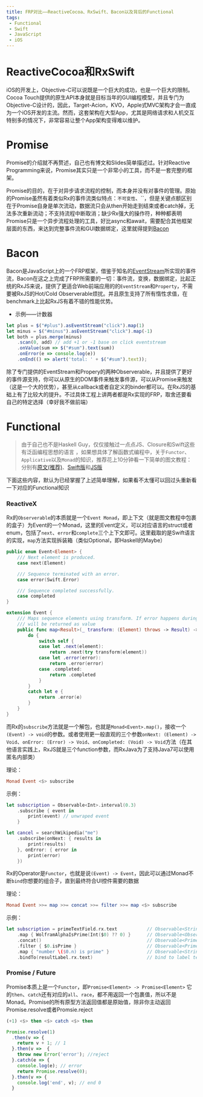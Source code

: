 ```yaml
---
title: FRP对比——ReactiveCocoa、RxSwift、Bacon以及背后的Functional
tags:
 - Functional
 - Swift
 - JavaScript
 - iOS
---
```





# ReactiveCocoa和RxSwift

iOS的开发上，Objective-C可以说既是一个巨大的成功，也是一个巨大的限制。Cocoa Touch提供的原生API本身就是目标当年的GUI编程模型，并且专门为Objective-C设计的，因此，Target-Acion，KVO，Apple式MVC架构才会一直成为一个iOS开发的主流。然而，这套架构在大型App，尤其是网络请求和人机交互特别多的情况下，非常容易让整个App架构变得难以维护。


# Promise
Promise的介绍就不再赘述，自己也有博文和Slides简单描述过。针对Reactive Programming来说，Promise其实只是一个非常小的工具，而不是一套完整的框架。

Promise的目的，在于对异步请求流程的控制，而本身并没有对事件的管理。原始的Promise虽然有着类似Rx的事件流类似特点：`不可变性`、``，但是关键点额区别在于Promise自身是单次流动，数据流只会从then开始走到结束或者catch掉，无法多次重新流动；不支持流程中断取消；缺少Rx强大的操作符，种种都表明Promise只是一个异步流程处理的工具，好比async和await，需要配合其他框架层面的东西，来达到完整事件流和GUI数据绑定，这里就得提到[Bacon](https://github.com/baconjs/bacon.js/)

# Bacon

Bacon是JavaScript上的一个FRP框架，借鉴于知名的[EventStream](https://github.com/dominictarr/event-stream)所实现的事件流，Bacon在这之上完成了FRP所需要的一切：事件流，变换，数据绑定，比起正统的RxJS来说，提供了更适合Web前端应用的的`EventStream`和`Property`，不需要被RxJS的Hot/Cold Observerable烦扰。并且原生支持了所有惰性求值，在benchmark上比起RxJS有着不错的性能优势。

+ 示例——计数器

```javascript
let plus = $("#plus").asEventStream("click").map(1)
let minus = $("#minus").asEventStream("click").map(-1)
let both = plus.merge(minus)
	.scan(0, add) // add +1 or -1 base on click eventstream
	.onValue(sum => $("#sum").text(sum))
	.onError(e => console.log(e))
	.onEnd(() => alert('total: ' + $("#sum").text));
```

除了专门提供的EventStream和Propery的两种Observerable，并且提供了更好的事件源支持，你可以从原生的DOM事件来触发事件源，可以从Promise来触发（这是一个大的优势），甚至从callback或者自定义的binder都可以。在RxJS的基础上有了比较大的提升。不过具体工程上讲两者都是Rx实现的FRP，取舍还要看自己的特定选择（幸好我不做前端）

# Functional

> 由于自己也不是Haskell Guy，仅仅接触过一点点JS、Closure和Swift这些有泛函编程思想的语言 ，如果想具体了解函数式编程中，关于`Functor`、`Applicative`以及`Monad`的知识，推荐花上10分钟看一下简单的图文教程：分别有[原文(推荐)](http://adit.io/posts/2013-04-17-functors,_applicatives,_and_monads_in_pictures.html)、[Swift版](http://www.mokacoding.com/blog/functor-applicative-monads-in-pictures/)和[JS版](https://medium.com/@tzehsiang/javascript-functor-applicative-monads-in-pictures-b567c6415221#.5upsphilw)


下面这些内容，默认为已经掌握了上述简单理解，如果看不太懂可以回过头重新看一下对应的Functional知识

### ReactiveX

Rx的`Observerable`的本质就是一个`Event Monad`，即上下文（就是图文教程中包裹的盒子）为Event的一个Monad，这里的Event定义，可以对应语言的struct或者enum，包括了`next`、`error`和`complete`三个上下文即可。这里截取的是Swift语言的实现，`map`方法实现拆装箱（类似Optional，即Haskell的Maybe）

```swift
public enum Event<Element> {
    /// Next element is produced.
    case next(Element)

    /// Sequence terminated with an error.
    case error(Swift.Error)

    /// Sequence completed successfully.
    case completed
}

extension Event {
    /// Maps sequence elements using transform. If error happens during the transform .error
    /// will be returned as value
    public func map<Result>(_ transform: (Element) throws -> Result) -> Event<Result> {
        do {
            switch self {
            case let .next(element):
                return .next(try transform(element))
            case let .error(error):
                return .error(error)
            case .completed:
                return .completed
            }
        }
        catch let e {
            return .error(e)
        }
    }
}
```


而Rx的`subscribe`方法就是一个解包，也就是`Monad<Event>.map()`，接收一个`(Event) -> void`的参数。或者使用更一般直观的三个参数`onNext: (Element) -> Void`、`onError: (Error) -> Void`、`onCompleted: (Void) -> Void`方法（在其他语言实践上，RxJS就是三个function参数，而RxJava为了支持Java7可以使用匿名内部类）

理论：

```haskell
Monad Event <$> subscribe
```

示例：

```swift
let subscription = Observable<Int>.interval(0.3)
	.subscribe { event in
		print(event) // unwraped event
	}

let cancel = searchWikipedia("me")
	.subscribe(onNext: { results in
		print(results)
	}, onError: { error in
		print(error)
	})

```


Rx的Operator是`Functor`，也就是说`(Event) -> Event`，因此可以通过Monad不断`bind`你想要的组合子，直到最终符合UI控件需要的数据

理论：

```haskell
Monad Event >>= map >>= concat >>= filter >>= map <$> subscribe
```

示例：

```swift
let subscription = primeTextField.rx.text           // Observable<String>
	.map { WolframAlphaIsPrime(Int($0) ?? 0) }      // Observable<Observable<Prime>>
	.concat()                                       // Observable<Prime>
	.filter { $0.isPrime }                          // Observable<Prime>
	.map { "number \($0.n) is prime" }              // Observable<String>
	.bindTo(resultLabel.rx.text)                    // bind to label text
```


### Promise / Future
Promise本质上是一个`Functor`，即`Promise<Element> -> Promise<Element>`
它的`then`、`catch`还有对应的`all`、`race`，都不用返回一个包裹值，所以不是Monad。Promise的所有原型方法返回值都是原始值，除非你主动返回Promise.resolve或者Promsie.reject

```haskell
(+1) <$> then <$> catch <$> then
```

```javascript
Promise.resolve(1)
  .then(v => {
    return v + 1; // 1
  }.then(v =>  {
    throw new Error('error'); //reject
  }.catch(e => {
    console.log(e); // error
    return Promise.resolve(0);
  }.then(v => {
    console.log('end', v); // end 0
  }
```